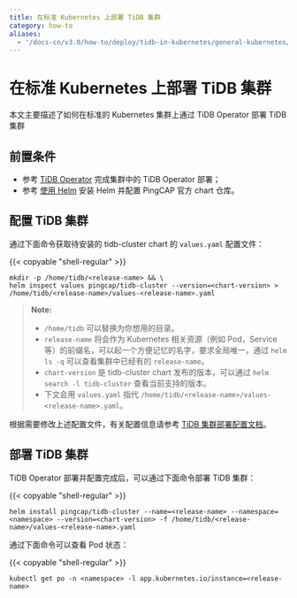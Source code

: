 ```yaml
---
title: 在标准 Kubernetes 上部署 TiDB 集群
category: how-to
aliases:
  - '/docs-cn/v3.0/how-to/deploy/tidb-in-kubernetes/general-kubernetes/'
---
```


# 在标准 Kubernetes 上部署 TiDB 集群

本文主要描述了如何在标准的 Kubernetes 集群上通过 TiDB Operator 部署 TiDB 集群

## 前置条件

* 参考 [TiDB Operator](/tidb-in-kubernetes/deploy/tidb-operator.md) 完成集群中的 TiDB Operator 部署；
* 参考 [使用 Helm](/tidb-in-kubernetes/reference/tools/in-kubernetes.md#使用-helm) 安装 Helm 并配置 PingCAP 官方 chart 仓库。

## 配置 TiDB 集群

通过下面命令获取待安装的 tidb-cluster chart 的 `values.yaml` 配置文件：

{{< copyable "shell-regular" >}}

```shell
mkdir -p /home/tidb/<release-name> && \
helm inspect values pingcap/tidb-cluster --version=<chart-version> > /home/tidb/<release-name>/values-<release-name>.yaml
```

> **Note:**
> 
> - `/home/tidb` 可以替换为你想用的目录。
> - `release-name` 将会作为 Kubernetes 相关资源（例如 Pod，Service 等）的前缀名，可以起一个方便记忆的名字，要求全局唯一，通过 `helm ls -q` 可以查看集群中已经有的 `release-name`。
> - `chart-version` 是 tidb-cluster chart 发布的版本，可以通过 `helm search -l tidb-cluster` 查看当前支持的版本。
> - 下文会用 `values.yaml` 指代 `/home/tidb/<release-name>/values-<release-name>.yaml`。

根据需要修改上述配置文件，有关配置信息请参考 [TiDB 集群部署配置文档](/tidb-in-kubernetes/reference/configuration/tidb-cluster.md)。

## 部署 TiDB 集群

TiDB Operator 部署并配置完成后，可以通过下面命令部署 TiDB 集群：

{{< copyable "shell-regular" >}}

``` shell
helm install pingcap/tidb-cluster --name=<release-name> --namespace=<namespace> --version=<chart-version> -f /home/tidb/<release-name>/values-<release-name>.yaml
```

通过下面命令可以查看 Pod 状态：

{{< copyable "shell-regular" >}}

``` shell
kubectl get po -n <namespace> -l app.kubernetes.io/instance=<release-name>
```
